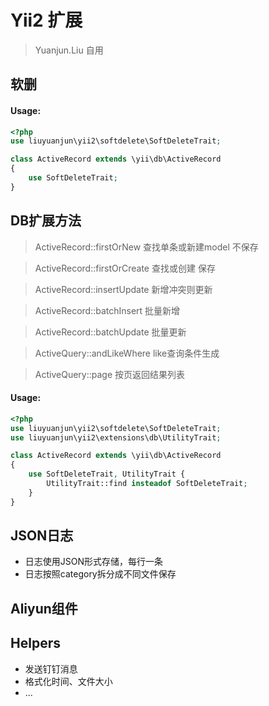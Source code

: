 # Yii2 扩展
> Yuanjun.Liu 自用

## 软删
#### Usage:
```php
<?php
use liuyuanjun\yii2\softdelete\SoftDeleteTrait;

class ActiveRecord extends \yii\db\ActiveRecord
{
    use SoftDeleteTrait;
}
```

## DB扩展方法
> ActiveRecord::firstOrNew 查找单条或新建model 不保存

> ActiveRecord::firstOrCreate 查找或创建 保存

> ActiveRecord::insertUpdate 新增冲突则更新

> ActiveRecord::batchInsert 批量新增

> ActiveRecord::batchUpdate 批量更新

> ActiveQuery::andLikeWhere like查询条件生成

> ActiveQuery::page 按页返回结果列表
#### Usage:
```php
<?php
use liuyuanjun\yii2\softdelete\SoftDeleteTrait;
use liuyuanjun\yii2\extensions\db\UtilityTrait;

class ActiveRecord extends \yii\db\ActiveRecord
{
    use SoftDeleteTrait, UtilityTrait {
        UtilityTrait::find insteadof SoftDeleteTrait;
    }
}
```
## JSON日志
- 日志使用JSON形式存储，每行一条
- 日志按照category拆分成不同文件保存

## Aliyun组件

## Helpers
- 发送钉钉消息
- 格式化时间、文件大小
- ...